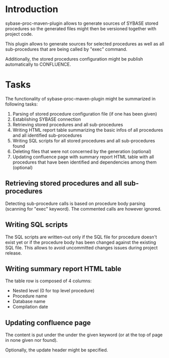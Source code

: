 # Introduction #

sybase-proc-maven-plugin allows to generate sources of SYBASE stored procedures so the generated files might then be versioned together with project code.

This plugin allows to generate sources for selected procedures as well as all sub-procedures that are being called by "exec" command.

Additionally, the stored procedures configuration might be publish automatically to CONFLUENCE.

# Tasks #

The functionality of sybase-proc-maven-plugin might be summarized in following tasks:

  1. Parsing of stored procedure configuration file (if one has been given)
  1. Establishing SYBASE connection
  1. Retrieving stored procedures and all sub-procedures
  1. Writing HTML report table summarizing the basic infos of all  procedures and all identified sub-procedures
  1. Writing SQL scripts for all stored procedures and all sub-procedures found
  1. Deleting files that were not concerned by the generation (optional)
  1. Updating confluence page with summary report HTML table with all procedures that have been identified and dependencies among them (optional)

## Retrieving stored procedures and all sub-procedures ##
Detecting sub-procedure calls is based on procedure body parsing (scanning for "exec" keyword). The commented calls are however ignored.

## Writing SQL scripts ##
The SQL scripts are written-out only if the SQL file for procedure doesn't exist yet or if the procedure body has been changed against the existing SQL file. This allows to avoid uncommitted changes issues during project release.

## Writing summary report  HTML table ##
The table row is composed of 4 columns:
  * Nested level (0 for top level procedure)
  * Procedure name
  * Database name
  * Compilation date

## Updating confluence page ##
The content is put under the under the given keyword (or at the top of page in none given nor found).

Optionally, the update header might be specified.